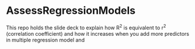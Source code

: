 # AssessRegressionModels
This repo holds the slide deck to explain how R<sup>2</sup> is equivalent to r<sup>2</sup> (correlation coefficient) and how it increases when you add more predictors in multiple regression model and 
